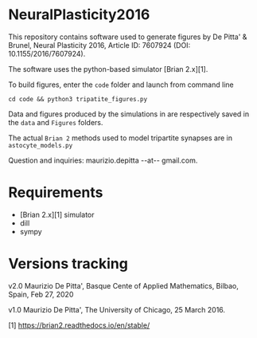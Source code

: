 # NeuralPlasticity2016
This repository contains software used to generate figures by De Pitta' & Brunel, Neural Plasticity 2016, Article ID: 7607924 (DOI: 10.1155/2016/7607924).

The software uses the python-based simulator [Brian 2.x][1].

To build figures, enter the `code` folder and launch from command line

`cd code && python3 tripatite_figures.py`

Data and figures produced by the simulations in are respectively saved in the `data` and `Figures` folders.

The actual `Brian 2` methods used to model tripartite synapses are in `astocyte_models.py`

Question and inquiries: maurizio.depitta --at-- gmail.com.

# Requirements
- [Brian 2.x][1] simulator 
- dill
- sympy

# Versions tracking
v2.0
Maurizio De Pitta', Basque Cente of Applied Mathematics, Bilbao, Spain, Feb 27, 2020

v1.0
Maurizio De Pitta', The University of Chicago, 25 March 2016.

[1] https://brian2.readthedocs.io/en/stable/
